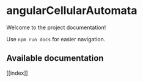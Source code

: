 # angularCellularAutomata

Welcome to the project documentation!

Use `npm run docs` for easier navigation.

## Available documentation

[[index]]
